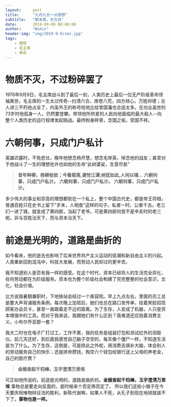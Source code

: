 ```yaml
---
layout:     post
title:      "九月九日一点感想"
subtitle:   "歌未竟，东方白"
date:       2019-09-09 00:00:00
author:     "WuXin"
header-img: "img/2019-9-9/zmz.jpg"
tags:
    - 理想
    - 毛主席
    - 革命
---
```


# 物质不灭，不过粉碎罢了
1976年9月9日，毛主席战斗到了最后一刻，人类历史上最后一位无产阶级革命领袖离世。毛主席的一生太过传奇--扫清六合，席卷八荒，四方倾心，万姓仰德；古人讲三不朽他占全了，内圣外王的称号给他比给曾国藩也合适太多。在功业盖世的73岁时他孤身一人，仍然要登攀。带领他所热爱的人民向他面临的最大敌人--向整个人类历史的运行规律发起挑战。最终粉身碎骨，含国之垢，受国不祥。

# 六朝何事，只成门户私计
英雄迟暮时，不免悲壮。晚年他想念杨开慧，想念毛岸英，悼念他的战友；甚至对于他战斗了一生的理想也许也如他的生命“此树婆娑，生意尽矣"

> **昔年种柳，杨柳依依；今看摇落,凄怆江谭;树犹如此,人何以堪...**
**六朝何事，只成门户私计。**
**六朝何事，只成门户私计。**
**六朝何事，只成门户私计。**

多少伟大的事业和崇高的理想都败在一个私上，整个中国古代史，都是帝王将相，普通百姓只在史书上留下"岁末，人相食"这样的句子。私者一时，公者千古。老三们一进了城，就变成了黄四郎，当起了老爷。可是黄四郎何尝不是辛亥时的老三呢。非与百姓治天下，而与资本治天下。

# 前途是光明的，道路是曲折的
如今看来，他的逝去也影响了后来世界共产主义运动的低潮和新自由主义的兴起。人类重新回到混沌中，科技大发展，而劳动人民却过的更辛苦。

我不知道别人是否有我一样的感受。在这个时代，资本已经将人的生活完全异化，任何劳动都在为阶级服务。资本也为整个阶级社会构建了完完整整的社会意识，文化，社会价值。

比方说我暑期兼职时，下地铁站会经过一个美容院。早上九点左右，里面的员工总是要大声背诵服务条例。每次晚上加班后，她们也总在路口发传单，挂着笑脸招揽顾客办会员卡，甚至一直跟着走不近的距离。为了生存，人变成了机器，人只是资本增值中的工具。而对于我来说，我跟她们有什么区别？我难道还应抱着消费主义，小布尔乔亚那一套？

我大二时也在电子厂打过工，工作不累，我的任务是组装打包和测试红外的测距仪。前几天还好，到后面我感觉自己脑子空空的，每天像个僵尸一样，不知道生活是为了什么。为了生存，这倒是，可是除此之外呢，用消费去填补大脑，体会别人的劳动服务自己的快乐；还是拼命攒钱，掏空六个钱包给银行送上父母的养老金，自己的医疗费？

> **金猴奋起千钧棒，玉宇澄清万里埃**

可正如他所说的，前途是光明的，道路是曲折的。**金猴奋起千钧棒，玉宇澄清万里埃** 事物总是要走向反面的，是时候来个否定再否定了。 所以我们这些小猴子在今天要庆祝唯物辩证法的胜利，新陈代谢嘛，如果人不死，从孔子到现在地球就装不下了。**事物也是一样。**